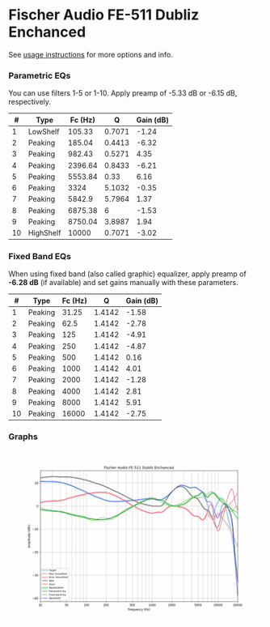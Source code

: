 # Fischer Audio FE-511 Dubliz Enchanced
See [usage instructions](https://github.com/jaakkopasanen/AutoEq#usage) for more options and info.

### Parametric EQs
You can use filters 1-5 or 1-10. Apply preamp of -5.33 dB or -6.15 dB, respectively.

|   # | Type      |   Fc (Hz) |      Q |   Gain (dB) |
|-----|-----------|-----------|--------|-------------|
|   1 | LowShelf  |    105.33 | 0.7071 |       -1.24 |
|   2 | Peaking   |    185.04 | 0.4413 |       -6.32 |
|   3 | Peaking   |    982.43 | 0.5271 |        4.35 |
|   4 | Peaking   |   2396.64 | 0.8433 |       -6.21 |
|   5 | Peaking   |   5553.84 | 0.33   |        6.16 |
|   6 | Peaking   |   3324    | 5.1032 |       -0.35 |
|   7 | Peaking   |   5842.9  | 5.7964 |        1.37 |
|   8 | Peaking   |   6875.38 | 6      |       -1.53 |
|   9 | Peaking   |   8750.04 | 3.8987 |        1.94 |
|  10 | HighShelf |  10000    | 0.7071 |       -3.02 |

### Fixed Band EQs
When using fixed band (also called graphic) equalizer, apply preamp of **-6.28 dB** (if available) and set gains manually with these parameters.

|   # | Type    |   Fc (Hz) |      Q |   Gain (dB) |
|-----|---------|-----------|--------|-------------|
|   1 | Peaking |     31.25 | 1.4142 |       -1.58 |
|   2 | Peaking |     62.5  | 1.4142 |       -2.78 |
|   3 | Peaking |    125    | 1.4142 |       -4.91 |
|   4 | Peaking |    250    | 1.4142 |       -4.87 |
|   5 | Peaking |    500    | 1.4142 |        0.16 |
|   6 | Peaking |   1000    | 1.4142 |        4.01 |
|   7 | Peaking |   2000    | 1.4142 |       -1.28 |
|   8 | Peaking |   4000    | 1.4142 |        2.81 |
|   9 | Peaking |   8000    | 1.4142 |        5.91 |
|  10 | Peaking |  16000    | 1.4142 |       -2.75 |

### Graphs
![](./Fischer%20Audio%20FE-511%20Dubliz%20Enchanced.png)
